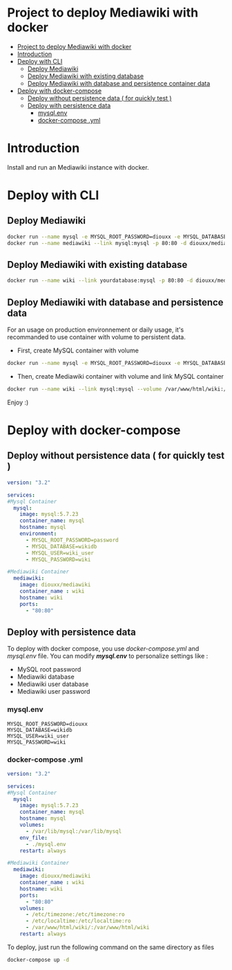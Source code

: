 # Project to deploy Mediawiki with docker
- [Project to deploy Mediawiki with docker](#project-to-deploy-mediawiki-with-docker)
- [Introduction](#introduction)
- [Deploy with CLI](#deploy-with-cli)
  - [Deploy Mediawiki](#deploy-mediawiki)
  - [Deploy Mediawiki with existing database](#deploy-mediawiki-with-existing-database)
  - [Deploy Mediawiki with database and persistence container data](#deploy-mediawiki-with-database-and-persistence-container-data)
- [Deploy with docker-compose](#deploy-with-docker-compose)
  - [Deploy without persistence data ( for quickly test )](#deploy-without-persistence-data--for-quickly-test)
  - [Deploy with persistence data](#deploy-with-persistence-data)
    - [mysql.env](#mysqlenv)
    - [docker-compose .yml](#docker-compose-yml)

# Introduction

Install and run an Mediawiki instance with docker.

# Deploy with CLI

## Deploy Mediawiki 
```sh
docker run --name mysql -e MYSQL_ROOT_PASSWORD=diouxx -e MYSQL_DATABASE=wikidb -e MYSQL_USER=wiki_user -e MYSQL_PASSWORD=wiki -d mysql:5.7.25
docker run --name mediawiki --link mysql:mysql -p 80:80 -d diouxx/mediawiki
```

## Deploy Mediawiki with existing database
```sh
docker run --name wiki --link yourdatabase:mysql -p 80:80 -d diouxx/mediawiki
```

## Deploy Mediawiki with database and persistence data

For an usage on production environnement or daily usage, it's recommanded to use container with volume to persistent data.

* First, create MySQL container with volume

```sh
docker run --name mysql -e MYSQL_ROOT_PASSWORD=diouxx -e MYSQL_DATABASE=wikidb -e MYSQL_USER=wiki_user -e MYSQL_PASSWORD=wiki --volume /var/lib/mysql:/var/lib/mysql -d mysql:5.7.25
```

* Then, create Mediawiki container with volume and link MySQL container

```sh
docker run --name wiki --link mysql:mysql --volume /var/www/html/wiki:/var/www/html/wiki -p 80:80 -d diouxx/mediawiki
```

Enjoy :)

# Deploy with docker-compose

## Deploy without persistence data ( for quickly test )
```yaml
version: "3.2"

services:
#Mysql Container
  mysql:
    image: mysql:5.7.23
    container_name: mysql
    hostname: mysql
    environment:
      - MYSQL_ROOT_PASSWORD=password
      - MYSQL_DATABASE=wikidb
      - MYSQL_USER=wiki_user
      - MYSQL_PASSWORD=wiki

#Mediawiki Container
  mediawiki:
    image: diouxx/mediawiki
    container_name : wiki
    hostname: wiki
    ports:
      - "80:80"
```

## Deploy with persistence data

To deploy with docker compose, you use *docker-compose.yml* and *mysql.env* file.
You can modify **_mysql.env_** to personalize settings like :

* MySQL root password
* Mediawiki database
* Mediawiki user database
* Mediawiki user password


### mysql.env
```
MYSQL_ROOT_PASSWORD=diouxx
MYSQL_DATABASE=wikidb
MYSQL_USER=wiki_user
MYSQL_PASSWORD=wiki
```

### docker-compose .yml
```yaml
version: "3.2"

services:
#Mysql Container
  mysql:
    image: mysql:5.7.23
    container_name: mysql
    hostname: mysql
    volumes:
      - /var/lib/mysql:/var/lib/mysql
    env_file:
      - ./mysql.env
    restart: always

#Mediawiki Container
  mediawiki:
    image: diouxx/mediawiki
    container_name : wiki
    hostname: wiki
    ports:
      - "80:80"
    volumes:
      - /etc/timezone:/etc/timezone:ro
      - /etc/localtime:/etc/localtime:ro
      - /var/www/html/wiki/:/var/www/html/wiki
    restart: always
```

To deploy, just run the following command on the same directory as files

```sh
docker-compose up -d
```
